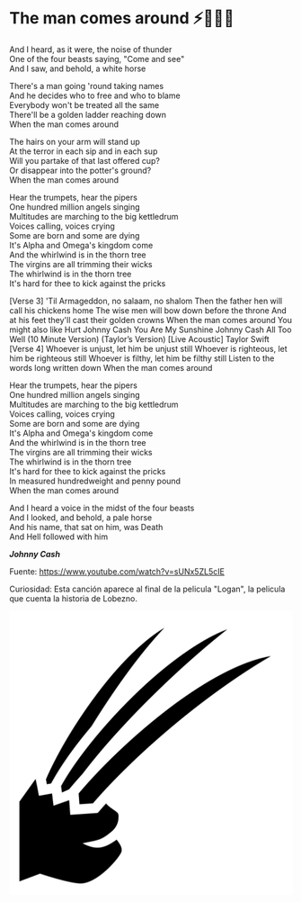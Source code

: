 # The man comes around ⚡🎠🎺💀

And I heard, as it were, the noise of thunder  
One of the four beasts saying, "Come and see"  
And I saw, and behold, a white horse  

There's a man going 'round taking names  
And he decides who to free and who to blame  
Everybody won't be treated all the same  
There'll be a golden ladder reaching down  
When the man comes around  

The hairs on your arm will stand up  
At the terror in each sip and in each sup  
Will you partake of that last offered cup?  
Or disappear into the potter's ground?  
When the man comes around  

Hear the trumpets, hear the pipers  
One hundred million angels singing  
Multitudes are marching to the big kettledrum  
Voices calling, voices crying  
Some are born and some are dying  
It's Alpha and Omega's kingdom come  
And the whirlwind is in the thorn tree  
The virgins are all trimming their wicks  
The whirlwind is in the thorn tree  
It's hard for thee to kick against the pricks

[Verse 3]
'Til Armageddon, no salaam, no shalom
Then the father hen will call his chickens home
The wise men will bow down before the throne
And at his feet they'll cast their golden crowns
When the man comes around
You might also like
Hurt
Johnny Cash
You Are My Sunshine
Johnny Cash
All Too Well (10 Minute Version) (Taylor’s Version) [Live Acoustic]
Taylor Swift
[Verse 4]
Whoever is unjust, let him be unjust still
Whoever is righteous, let him be righteous still
Whoever is filthy, let him be filthy still
Listen to the words long written down
When the man comes around

Hear the trumpets, hear the pipers  
One hundred million angels singing  
Multitudes are marching to the big kettledrum  
Voices calling, voices crying  
Some are born and some are dying  
It's Alpha and Omega's kingdom come  
And the whirlwind is in the thorn tree  
The virgins are all trimming their wicks  
The whirlwind is in the thorn tree  
It's hard for thee to kick against the pricks  
In measured hundredweight and penny pound  
When the man comes around  

And I heard a voice in the midst of the four beasts  
And I looked, and behold, a pale horse  
And his name, that sat on him, was Death  
And Hell followed with him  

**_Johnny Cash_**


Fuente: https://www.youtube.com/watch?v=sUNx5ZL5cIE

Curiosidad: Esta canción aparece al final de la pelicula "Logan", la pelicula que cuenta la historia de Lobezno.

![](_files/../../_files/wolverine-claws-svgrepo-com.svg)
